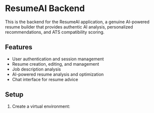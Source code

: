 # ResumeAI Backend

This is the backend for the ResumeAI application, a genuine AI-powered resume builder that provides authentic AI analysis, personalized recommendations, and ATS compatibility scoring.

## Features

- User authentication and session management
- Resume creation, editing, and management
- Job description analysis
- AI-powered resume analysis and optimization
- Chat interface for resume advice

## Setup

1. Create a virtual environment:

